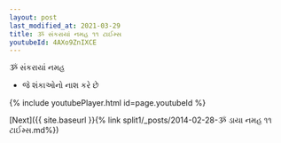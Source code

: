 ```yaml
---
layout: post
last_modified_at: 2021-03-29
title: ૐ સંકરાયાં નમહ ૧૧ ટાઈમ્સ
youtubeId: 4AXo9ZnIXCE
---
```

 
 
 ૐ સંકરાયાં નમહ  
 
 -  જે શંકાઓનો નાશ કરે છે 
 
  
 
  
 
 
 
 
 
 


{% include youtubePlayer.html id=page.youtubeId %}
 
[Next]({{ site.baseurl }}{% link  split1/_posts/2014-02-28-ૐ ડાયા નમહ ૧૧ ટાઈમ્સ.md%})
 
